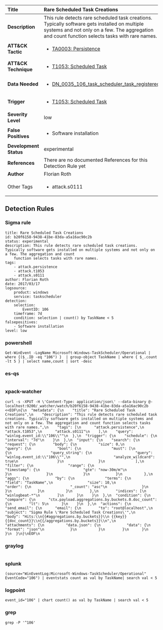 | Title                    | Rare Scheduled Task Creations       |
|:-------------------------|:------------------|
| **Description**          | This rule detects rare scheduled task creations. Typically software gets installed on multiple systems and not only on a few. The aggregation and count function selects tasks with rare names. |
| **ATT&amp;CK Tactic**    |  <ul><li>[TA0003: Persistence](https://attack.mitre.org/tactics/TA0003)</li></ul>  |
| **ATT&amp;CK Technique** | <ul><li>[T1053: Scheduled Task](https://attack.mitre.org/techniques/T1053)</li></ul>  |
| **Data Needed**          | <ul><li>[DN_0035_106_task_scheduler_task_registered](../Data_Needed/DN_0035_106_task_scheduler_task_registered.md)</li></ul>  |
| **Trigger**              | <ul><li>[T1053: Scheduled Task](../Triggers/T1053.md)</li></ul>  |
| **Severity Level**       | low |
| **False Positives**      | <ul><li>Software installation</li></ul>  |
| **Development Status**   | experimental |
| **References**           |  There are no documented References for this Detection Rule yet  |
| **Author**               | Florian Roth |
| Other Tags           | <ul><li>attack.s0111</li></ul> | 

## Detection Rules

### Sigma rule

```
title: Rare Scheduled Task Creations
id: b20f6158-9438-41be-83da-a5a16ac90c2b
status: experimental
description: This rule detects rare scheduled task creations. Typically software gets installed on multiple systems and not only on a few. The aggregation and count
    function selects tasks with rare names.
tags:
    - attack.persistence
    - attack.t1053
    - attack.s0111
author: Florian Roth
date: 2017/03/17
logsource:
    product: windows
    service: taskscheduler
detection:
    selection:
        EventID: 106
    timeframe: 7d
    condition: selection | count() by TaskName < 5
falsepositives:
    - Software installation
level: low

```





### powershell
    
```
Get-WinEvent -LogName Microsoft-Windows-TaskScheduler/Operational | where {($_.ID -eq "106") }  | group-object TaskName | where { $_.count -lt 5 } | select name,count | sort -desc
```


### es-qs
    
```

```


### xpack-watcher
    
```
curl -s -XPUT -H \'Content-Type: application/json\' --data-binary @- localhost:9200/_watcher/watch/b20f6158-9438-41be-83da-a5a16ac90c2b <<EOF\n{\n  "metadata": {\n    "title": "Rare Scheduled Task Creations",\n    "description": "This rule detects rare scheduled task creations. Typically software gets installed on multiple systems and not only on a few. The aggregation and count function selects tasks with rare names.",\n    "tags": [\n      "attack.persistence",\n      "attack.t1053",\n      "attack.s0111"\n    ],\n    "query": "winlog.event_id:\\"106\\""\n  },\n  "trigger": {\n    "schedule": {\n      "interval": "7d"\n    }\n  },\n  "input": {\n    "search": {\n      "request": {\n        "body": {\n          "size": 0,\n          "query": {\n            "bool": {\n              "must": [\n                {\n                  "query_string": {\n                    "query": "winlog.event_id:\\"106\\"",\n                    "analyze_wildcard": true\n                  }\n                }\n              ],\n              "filter": {\n                "range": {\n                  "timestamp": {\n                    "gte": "now-30m/m"\n                  }\n                }\n              }\n            }\n          },\n          "aggs": {\n            "by": {\n              "terms": {\n                "field": "TaskName",\n                "size": 10,\n                "order": {\n                  "_count": "asc"\n                }\n              }\n            }\n          }\n        },\n        "indices": [\n          "winlogbeat-*"\n        ]\n      }\n    }\n  },\n  "condition": {\n    "compare": {\n      "ctx.payload.aggregations.by.buckets.0.doc_count": {\n        "lt": 5\n      }\n    }\n  },\n  "actions": {\n    "send_email": {\n      "email": {\n        "to": "root@localhost",\n        "subject": "Sigma Rule \'Rare Scheduled Task Creations\'",\n        "body": "Hits:\\n{{#aggregations.by.buckets}}\\n {{key}} {{doc_count}}\\n{{/aggregations.by.buckets}}\\n",\n        "attachments": {\n          "data.json": {\n            "data": {\n              "format": "json"\n            }\n          }\n        }\n      }\n    }\n  }\n}\nEOF\n
```


### graylog
    
```

```


### splunk
    
```
(source="WinEventLog:Microsoft-Windows-TaskScheduler/Operational" EventCode="106") | eventstats count as val by TaskName| search val < 5
```


### logpoint
    
```
event_id="106" | chart count() as val by TaskName | search val < 5
```


### grep
    
```
grep -P '^106'
```



